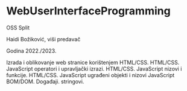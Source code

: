 # WebUserInterfaceProgramming

OSS Split

Haidi Božiković, viši predavač

Godina 2022./2023.

Izrada i oblikovanje web stranice korištenjem HTML/CSS. HTML/CSS. JavaScript operatori i upravljački izrazi. HTML/CSS. JavaScript nizovi i funkcije. HTML/CSS. JavaScript ugrađeni objekti i nizovi JavaScript BOM/DOM. Događaji. stringovi.

